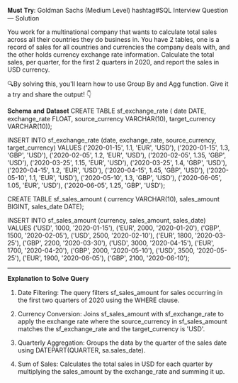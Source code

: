 𝐌𝐮𝐬𝐭 𝐓𝐫𝐲: Goldman Sachs (Medium Level) hashtag#SQL Interview Question — Solution

You work for a multinational company that wants to calculate total sales across all their countries they do business in.
You have 2 tables, one is a record of sales for all countries and currencies the company deals with, and the other holds currency exchange rate information. Calculate the total sales, per quarter, for the first 2 quarters in 2020, and report the sales in USD currency.

🔍By solving this, you'll learn how to use Group By and Agg function. Give it a try and share the output! 👇

𝐒𝐜𝐡𝐞𝐦𝐚 𝐚𝐧𝐝 𝐃𝐚𝐭𝐚𝐬𝐞𝐭
CREATE TABLE sf_exchange_rate ( date DATE, exchange_rate FLOAT, source_currency VARCHAR(10), target_currency VARCHAR(10));

INSERT INTO sf_exchange_rate (date, exchange_rate, source_currency, target_currency) VALUES ('2020-01-15', 1.1, 'EUR', 'USD'), ('2020-01-15', 1.3, 'GBP', 'USD'), ('2020-02-05', 1.2, 'EUR', 'USD'), ('2020-02-05', 1.35, 'GBP', 'USD'), ('2020-03-25', 1.15, 'EUR', 'USD'), ('2020-03-25', 1.4, 'GBP', 'USD'), ('2020-04-15', 1.2, 'EUR', 'USD'), ('2020-04-15', 1.45, 'GBP', 'USD'), ('2020-05-10', 1.1, 'EUR', 'USD'), ('2020-05-10', 1.3, 'GBP', 'USD'), ('2020-06-05', 1.05, 'EUR', 'USD'), ('2020-06-05', 1.25, 'GBP', 'USD');

CREATE TABLE sf_sales_amount ( currency VARCHAR(10), sales_amount BIGINT, sales_date DATE);

INSERT INTO sf_sales_amount (currency, sales_amount, sales_date) VALUES ('USD', 1000, '2020-01-15'), ('EUR', 2000, '2020-01-20'), ('GBP', 1500, '2020-02-05'), ('USD', 2500, '2020-02-10'), ('EUR', 1800, '2020-03-25'), ('GBP', 2200, '2020-03-30'), ('USD', 3000, '2020-04-15'), ('EUR', 1700, '2020-04-20'), ('GBP', 2000, '2020-05-10'), ('USD', 3500, '2020-05-25'), ('EUR', 1900, '2020-06-05'), ('GBP', 2100, '2020-06-10');

---------

𝐄𝐱𝐩𝐥𝐚𝐧𝐚𝐭𝐢𝐨𝐧 𝐭𝐨 𝐒𝐨𝐥𝐯𝐞 𝐐𝐮𝐞𝐫𝐲
1. Date Filtering: The query filters sf_sales_amount for sales occurring in the first two quarters of 2020 using the WHERE clause.

2. Currency Conversion: Joins sf_sales_amount with sf_exchange_rate to apply the exchange rate where the source_currency in sf_sales_amount matches the sf_exchange_rate and the target_currency is 'USD'.

3. Quarterly Aggregation: Groups the data by the quarter of the sales date using DATEPART(QUARTER, sa.sales_date).

4. Sum of Sales: Calculates the total sales in USD for each quarter by multiplying the sales_amount by the exchange_rate and summing it up.